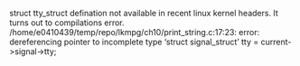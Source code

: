 struct tty_struct defination not available in recent linux kernel headers.
It turns out to compilations error.
/home/e0410439/temp/repo/lkmpg/ch10/print_string.c:17:23: error: dereferencing pointer to incomplete type ‘struct signal_struct’
  tty = current->signal->tty;

